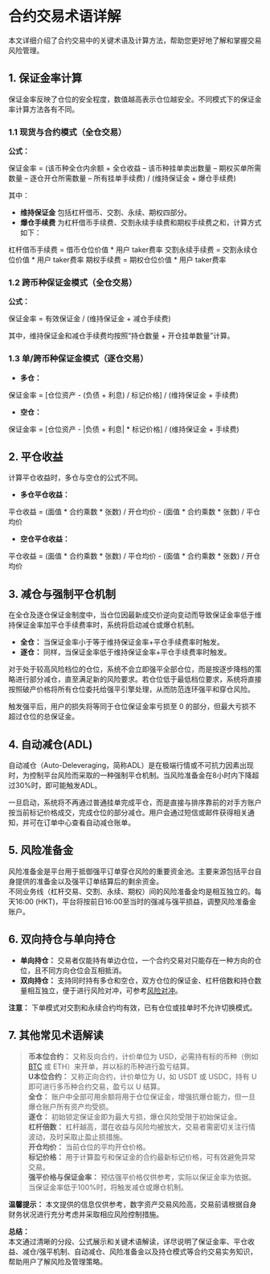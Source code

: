 # 合约交易术语详解

本文详细介绍了合约交易中的关键术语及计算方法，帮助您更好地了解和掌握交易风险管理。

## 1. 保证金率计算

保证金率反映了仓位的安全程度，数值越高表示仓位越安全。不同模式下的保证金率计算方法各有不同。

### 1.1 现货与合约模式（全仓交易）

**公式：**


保证金率 = (该币种全仓内余额 + 全仓收益 – 该币种挂单卖出数量 – 期权买单所需数量 – 逐仓开仓所需数量 – 所有挂单手续费) / (维持保证金 + 爆仓手续费)


其中：  
- **维持保证金** 包括杠杆借币、交割、永续、期权四部分。  
- **爆仓手续费** 为杠杆借币手续费、交割永续手续费和期权手续费之和，计算方式如下：


杠杆借币手续费 = 借币仓位价值 * 用户 taker费率
交割永续手续费 = 交割永续仓位价值 * 用户 taker费率
期权手续费   = 期权仓位价值 * 用户 taker费率


### 1.2 跨币种保证金模式（全仓交易）

**公式：**


保证金率 = 有效保证金 / (维持保证金 + 减仓手续费)


其中，维持保证金和减仓手续费均按照“持仓数量 + 开仓挂单数量”计算。

### 1.3 单/跨币种保证金模式（逐仓交易）

- **多仓：**


保证金率 = [仓位资产 - (负债 + 利息) / 标记价格] / (维持保证金 + 手续费)


- **空仓：**


保证金率 = [仓位资产 - |负债 + 利息| * 标记价格] / (维持保证金 + 手续费)


## 2. 平仓收益

计算平仓收益时，多仓与空仓的公式不同。

- **多仓平仓收益：**


平仓收益 = (面值 * 合约乘数 * 张数) / 开仓均价 - (面值 * 合约乘数 * 张数) / 平仓均价


- **空仓平仓收益：**


平仓收益 = (面值 * 合约乘数 * 张数) / 平仓均价 - (面值 * 合约乘数 * 张数) / 开仓均价


## 3. 减仓与强制平仓机制

在全仓及逐仓保证金制度中，当仓位因最新成交价逆向变动而导致保证金率低于维持保证金率加平仓手续费率时，系统将启动减仓或爆仓机制。

- **全仓：** 当保证金率小于等于维持保证金率+平仓手续费率时触发。  
- **逐仓：** 同样，当保证金率低于维持保证金率+平仓手续费率时触发。

对于处于较高风险档位的仓位，系统不会立即强平全部仓位，而是按逐步降档的策略进行部分减仓，直至满足新的风险要求。若仓位低于最低档位要求，系统将直接按照破产价格将所有仓位委托给强平引擎处理，从而防范连环强平和穿仓风险。

触发强平后，用户的损失将等同于仓位保证金率亏损至 0 的部分，但最大亏损不超过仓位的总保证金。

## 4. 自动减仓(ADL)

自动减仓（Auto-Deleveraging，简称ADL）是在极端行情或不可抗力因素出现时，为控制平台风险而采取的一种强制平仓机制。当风险准备金在8小时内下降超过30%时，即可能触发ADL。

一旦启动，系统将不再通过普通挂单完成平仓，而是直接与排序靠前的对手方账户按当前标记价格成交，完成仓位的部分减仓。用户会通过短信或邮件获得相关通知，并可在订单中心查看自动减仓账单。

## 5. 风险准备金

风险准备金是平台用于抵御强平订单穿仓风险的重要资金池。主要来源包括平台自身提供的准备金以及强平订单结算后的剩余资金。  
不同业务线（杠杆交易、交割、永续、期权）间的风险准备金均是相互独立的。每天16:00 (HKT)，平台将按前日16:00至当时的强减与强平损益，调整风险准备金账户。

## 6. 双向持仓与单向持仓

- **单向持仓：** 交易者仅能持有单边仓位，一个合约交易对只能存在一种方向的仓位，且不同方向仓位会互相抵消。  
- **双向持仓：** 支持同时持有多仓和空仓，双方仓位的保证金、杠杆倍数和持仓数量相互独立，便于进行风险对冲，可参考[风险对冲](https://bit.ly/OKXe)。

**注意：** 下单模式对交割和永续合约均有效，已有仓位或挂单时不允许切换模式。

## 7. 其他常见术语解读

> **币本位合约：** 又称反向合约，计价单位为 USD，必需持有标的币种（例如 [BTC](https://bit.ly/OKXe) 或 ETH）来开单，并以标的币种进行盈亏结算。  
> **U本位合约：** 又称正向合约，计价单位为 U，如 USDT 或 USDC，持有 U 即可进行多币种合约交易，盈亏以 U 结算。  
> **全仓：** 账户中全部可用余额将用于仓位保证金，增强抗爆仓能力，但一旦爆仓账户所有资产均受损。  
> **逐仓：** 初始锁定保证金即为最大亏损，爆仓风险受限于初始保证金。  
> **杠杆倍数：** 杠杆越高，潜在收益与风险均被放大，交易者需密切关注行情波动，及时采取止盈止损措施。  
> **开仓均价：** 当前仓位的平均开仓价格。  
> **标记价格：** 用于计算盈亏和保证金的合约最新标记价格，可有效避免异常交易。  
> **强平价格与保证金率：** 预估强平价格仅供参考，实际以保证金率为依据。当保证金率低于100%时，将触发减仓或爆仓机制。

**温馨提示：** 本文提供的信息仅供参考，数字资产交易风险高，交易前请根据自身财务状况进行充分考虑并采取相应风险控制措施。


**总结：**  
本文通过清晰的分段、公式展示和关键术语解读，详尽说明了保证金率、平仓收益、减仓/强平机制、自动减仓、风险准备金以及持仓模式等合约交易实务知识，帮助用户了解风险及管理策略。